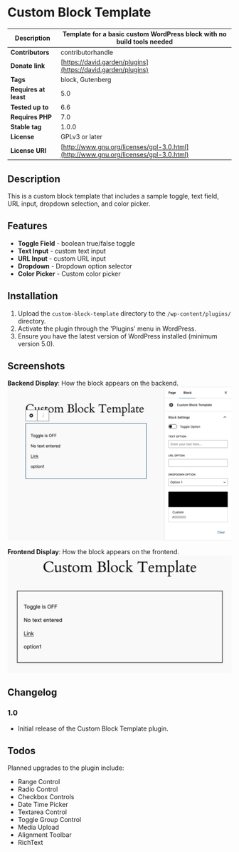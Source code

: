 # Custom Block Template

| **Description**       | Template for a basic custom WordPress block with no build tools needed               |
| --------------------- | ------------------------------------------------------------------------------------ |
| **Contributors**      | contributorhandle                                                                    |
| **Donate link**       | [https://david.garden/plugins](https://david.garden/plugins)                         |
| **Tags**              | block, Gutenberg                                                                     |
| **Requires at least** | 5.0                                                                                  |
| **Tested up to**      | 6.6                                                                                  |
| **Requires PHP**      | 7.0                                                                                  |
| **Stable tag**        | 1.0.0                                                                                |
| **License**           | GPLv3 or later                                                                       |
| **License URI**       | [http://www.gnu.org/licenses/gpl-3.0.html](http://www.gnu.org/licenses/gpl-3.0.html) |


## Description

This is a custom block template that includes a sample toggle, text field, URL input, dropdown selection, and color picker.

## Features

- **Toggle Field** - boolean true/false toggle
- **Text Input** - custom text input
- **URL Input** - custom URL input
- **Dropdown** - Dropdown option selector
- **Color Picker** - Custom color picker

## Installation

1. Upload the `custom-block-template` directory to the `/wp-content/plugins/` directory.
2. Activate the plugin through the 'Plugins' menu in WordPress.
3. Ensure you have the latest version of WordPress installed (minimum version 5.0).

## Screenshots

**Backend Display**: How the block appears on the backend.
![Screenshot of backend of custom block template](screenshots/custom-block-template-backend.jpg "Screenshot of backend of custom block template")

**Frontend Display**: How the block appears on the frontend.
![Screenshot of frontend of custom block template](screenshots/custom-block-template-frontend.jpg "Screenshot of frontend of custom block template")

## Changelog

### 1.0
* Initial release of the Custom Block Template plugin.

## Todos

Planned upgrades to the plugin include:

- Range Control
- Radio Control
- Checkbox Controls
- Date Time Picker
- Textarea Control
- Toggle Group Control
- Media Upload
- Alignment Toolbar
- RichText
